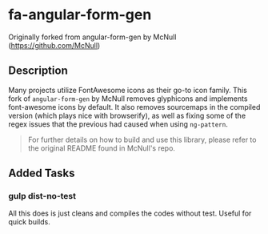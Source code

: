 # fa-angular-form-gen

Originally forked from angular-form-gen by McNull (https://github.com/McNull)

## Description

Many projects utilize FontAwesome icons as their go-to icon family. This fork of `angular-form-gen` by McNull removes glyphicons and implements font-awesome icons by default. It also removes sourcemaps in the compiled version (which plays nice with browserify), as well as fixing some of the regex issues that the previous had caused when using `ng-pattern`.

> For further details on how to build and use this library, please refer to the original README found in McNull's repo. 

## Added Tasks

### gulp dist-no-test

All this does is just cleans and compiles the codes without test. Useful for quick builds.
